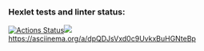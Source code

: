 ### Hexlet tests and linter status:
[![Actions Status](https://github.com/Neooroo/frontend-project-44/workflows/hexlet-check/badge.svg)](https://github.com/Neooroo/frontend-project-44/actions)<a href="https://codeclimate.com/github/Neooroo/frontend-project-44/maintainability"><img src="https://api.codeclimate.com/v1/badges/d1da0bf5ab5db9d9c2ae/maintainability" /></a>
https://asciinema.org/a/dpQDJsVxd0c9UvkxBuHGNteBp
